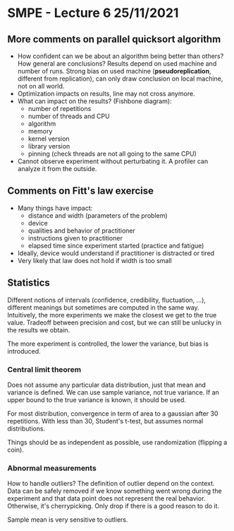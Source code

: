 # SMPE - Lecture 6 25/11/2021

## More comments on parallel quicksort algorithm
- How confident can we be about an algorithm being better than others? How general are conclusions? Results depend on used machine and number of runs.
Strong bias on used machine (**pseudoreplication**, different from replication), can only draw conclusion on local machine, not on all world.
- Optimization impacts on results, line may not cross anymore.
- What can impact on the results? (Fishbone diagram):
	- number of repetitions
	- number of threads and CPU
	- algorithm
	- memory
	- kernel version
	- library version
	- pinning (check threads are not all going to the same CPU)
- Cannot observe experiment without perturbating it. A profiler can analyze it from the outside.

## Comments on Fitt's law exercise
- Many things have impact:
	- distance and width (parameters of the problem)
	- device
	- qualities and behavior of practitioner
	- instructions given to practitioner
	- elapsed time since experiment started (practice and fatigue)
- Ideally, device would understand if practitioner is distracted or tired
- Very likely that law does not hold if width is too small

## Statistics
Different notions of intervals (confidence, credibility, fluctuation, ...), different meanings but sometimes are computed in the same way. Intuitively,
the more experiments we make the closest we get to the true value. Tradeoff between precision and cost, but we can still be unlucky in the results we obtain.

The more experiment is controlled, the lower the variance, but bias is introduced.

### Central limit theorem
Does not assume any particular data distribution, just that mean and variance is defined. We can use sample variance, not true variance. If an upper bound to
the true variance is known, it should be used.

For most distribution, convergence in term of area to a gaussian after 30 repetitions. With less than 30, Student's t-test, but assumes normal distributions.

Things should be as independent as possible, use randomization (flipping a coin).

### Abnormal measurements
How to handle outliers? The definition of outlier depend on the context. Data can be safely removed if we know something went wrong during the experiment and
that data point does not represent the real behavior. Otherwise, it's cherrypicking. Only drop if there is a good reason to do it.

Sample mean is very sensitive to outliers.
